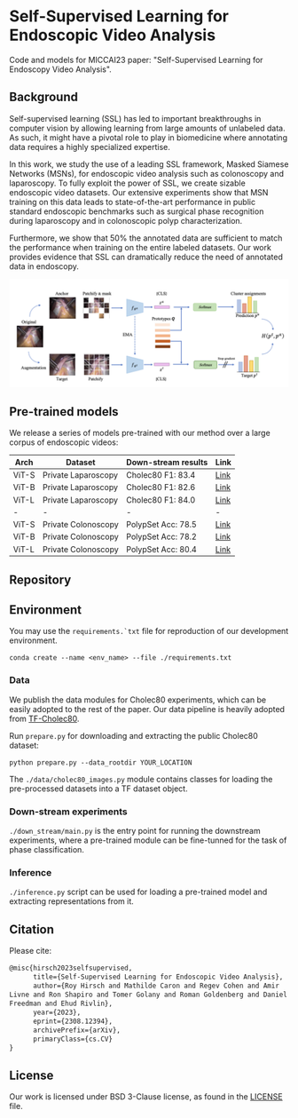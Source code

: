 # Self-Supervised Learning for Endoscopic Video Analysis

Code and models for MICCAI23 paper: "Self-Supervised Learning for Endoscopy Video Analysis".


## Background
Self-supervised learning (SSL) has led to important breakthroughs in computer vision by allowing learning from large amounts of unlabeled data. As such, it might have a pivotal role to play in biomedicine where annotating data requires a highly specialized expertise.

In this work, we study the use of a leading SSL framework, Masked Siamese Networks (MSNs), for endoscopic video analysis such as colonoscopy and laparoscopy. To fully exploit the power of SSL, we create sizable endoscopic video datasets. Our extensive experiments show that MSN training on this data leads to state-of-the-art performance in public standard endoscopic benchmarks such as surgical phase recognition during laparoscopy and in colonoscopic polyp characterization. 

Furthermore, we show that 50% the annotated data are sufficient to match the performance when training on the entire labeled datasets. Our work provides evidence that SSL can dramatically reduce the need of annotated data in endoscopy.


![alt text](model.png)


## Pre-trained models
We release a series of models pre-trained with our method over a large corpus of endoscopic videos:


| Arch | Dataset | Down-stream results | Link |
| - | - | - | - |
| ViT-S | Private Laparoscopy | Cholec80 F1: 83.4 | [Link](https://drive.google.com/drive/folders/1CctMDXGo8AlyZQSoWwiVyssMrEBZp3IE?usp=drive_link) |
| ViT-B | Private Laparoscopy | Cholec80 F1: 82.6 | [Link](https://drive.google.com/drive/folders/1zcLKhE7H50GIDeb53chLrE5SUBtBooAR?usp=drive_link) |
| ViT-L | Private Laparoscopy | Cholec80 F1: 84.0 | [Link](https://drive.google.com/drive/folders/11TdNyl4HGvpoi6Ro0zZ28L1qxY4IAJPb?usp=drive_link) |
| - | - | - | - |
| ViT-S | Private Colonoscopy | PolypSet Acc: 78.5 | [Link](https://drive.google.com/drive/folders/1GfBVLh3r6A2ctkJyy_1Uc0onSg8tNykM?usp=drive_link) |
| ViT-B | Private Colonoscopy | PolypSet Acc: 78.2 | [Link](https://drive.google.com/drive/folders/1-ispnt7CElWxntmA61XDDHbbBDwZ6njN?usp=drive_link) |
| ViT-L | Private Colonoscopy | PolypSet Acc: 80.4 | [Link](https://drive.google.com/drive/folders/1eq_KcAY_OQU07Ey8XFpvWlsZhMDfl86K?usp=drive_link) |

## Repository

## Environment
You may use the ```requirements.`txt``` file for reproduction of our development environment.
```
conda create --name <env_name> --file ./requirements.txt
```

### Data
We publish the data modules for Cholec80 experiments, which can be easily adopted to the rest of the paper. Our data pipeline is heavily adopted from [TF-Cholec80](https://github.com/CAMMA-public/TF-Cholec80/tree/master). 

Run ```prepare.py``` for downloading and extracting the public Cholec80 dataset:

```
python prepare.py --data_rootdir YOUR_LOCATION
```

The ```./data/cholec80_images.py``` module contains classes for loading the pre-processed datasets into a TF dataset object.

### Down-stream experiments
```./down_stream/main.py``` is the entry point for running the downstream experiments, where a pre-trained module can be fine-tunned for the task of phase classification.

### Inference
```./inference.py``` script can be used for loading a pre-trained model and extracting representations from it.

## Citation
Please cite:
```
@misc{hirsch2023selfsupervised,
      title={Self-Supervised Learning for Endoscopic Video Analysis}, 
      author={Roy Hirsch and Mathilde Caron and Regev Cohen and Amir Livne and Ron Shapiro and Tomer Golany and Roman Goldenberg and Daniel Freedman and Ehud Rivlin},
      year={2023},
      eprint={2308.12394},
      archivePrefix={arXiv},
      primaryClass={cs.CV}
}
```

## License
Our work is licensed under BSD 3-Clause license, as found in the [LICENSE](LICENSE) file.



